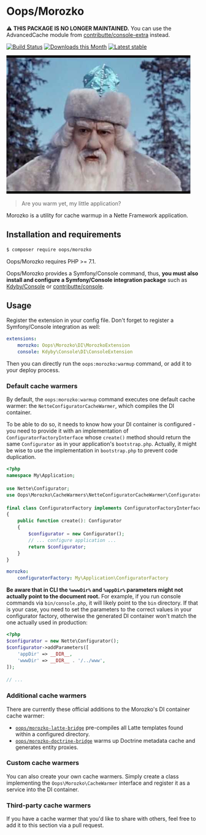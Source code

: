 # Oops/Morozko

:warning: **THIS PACKAGE IS NO LONGER MAINTAINED.** You can use the AdvancedCache module from [contributte/console-extra](https://github.com/contributte/console-extra) instead.

[![Build Status](https://img.shields.io/travis/o2ps/Morozko.svg)](https://travis-ci.org/o2ps/Morozko)
[![Downloads this Month](https://img.shields.io/packagist/dm/oops/morozko.svg)](https://packagist.org/packages/oops/morozko)
[![Latest stable](https://img.shields.io/packagist/v/oops/morozko.svg)](https://packagist.org/packages/oops/morozko)

![Morozko, the impersonation of frost from a 1964 Soviet movie](morozko.jpg)

> Are you warm yet, my little application?

Morozko is a utility for cache warmup in a Nette Framework application.


## Installation and requirements

```bash
$ composer require oops/morozko
```

Oops/Morozko requires PHP >= 7.1.

Oops/Morozko provides a Symfony/Console command, thus, **you must also install and configure a Symfony/Console integration package** such as [Kdyby/Console](https://github.com/Kdyby/Console) or [contributte/console](https://github.com/contributte/console).


## Usage

Register the extension in your config file. Don't forget to register a Symfony/Console integration as well:

```yaml
extensions:
    morozko: Oops\Morozko\DI\MorozkoExtension
    console: Kdyby\Console\DI\ConsoleExtension
```

Then you can directly run the `oops:morozko:warmup` command, or add it to your deploy process.


### Default cache warmers

By default, the `oops:morozko:warmup` command executes one default cache warmer: the `NetteConfiguratorCacheWarmer`, which compiles the DI container.

To be able to do so, it needs to know how your DI container is configured - you need to provide it with an implementation of `ConfiguratorFactoryInterface` whose `create()` method should return the same `Configurator` as in your application's `bootstrap.php`. Actually, it might be wise to use the implementation in `bootstrap.php` to prevent code duplication.

```php
<?php
namespace My\Application;

use Nette\Configurator;
use Oops\Morozko\CacheWarmers\NetteConfiguratorCacheWarmer\ConfiguratorFactoryInterface;

final class ConfiguratorFactory implements ConfiguratorFactoryInterface
{
    public function create(): Configurator
    {
        $configurator = new Configurator();
        // ... configure application ...
        return $configurator;
    }
}
```

```yaml
morozko:
    configuratorFactory: My\Application\ConfiguratorFactory
```


**Be aware that in CLI the `%wwwDir%` and `%appDir%` parameters might not actually point to the document root.** For example, if you run console commands via `bin/console.php`, it will likely point to the `bin` directory.
If that is your case, you need to set the parameters to the correct values in your configurator factory, otherwise the generated DI container won't match the one actually used in production:

```php
<?php
$configurator = new Nette\Configurator();
$configurator->addParameters([
    'appDir' => __DIR__,
    'wwwDir' => __DIR__ . '/../www',    
]);

// ...
```


### Additional cache warmers

There are currently these official additions to the Morozko's DI container cache warmer:

- [`oops/morozko-latte-bridge`](https://github.com/o2ps/MorozkoLatteBridge) pre-compiles all Latte templates found within a configured directory.
- [`oops/morozko-doctrine-bridge`](https://github.com/o2ps/MorozkoDoctrineBridge) warms up Doctrine metadata cache and generates entity proxies.


### Custom cache warmers

You can also create your own cache warmers. Simply create a class implementing the `Oops\Morozko\CacheWarmer` interface and register it as a service into the DI container.


### Third-party cache warmers

If you have a cache warmer that you'd like to share with others, feel free to add it to this section via a pull request.
